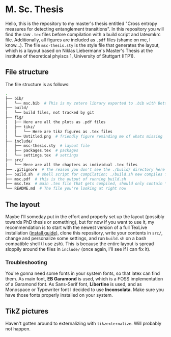 # M. Sc. Thesis

Hello, this is the repository to my master's thesis entitled "Cross entropy
measures for detecting entanglement transitions". In this repository you will
find the raw `.tex` files before compilation with a build script and latexmkrc
file. Additionally, all figures are included as `.pdf` files (shame on me, I
know...). The file `msc-thesis.sty` is the style file that generates the
layout, which is a layout based on Niklas Liebermann's Master's Thesis at the
institute of theoretical phyiscs 1, University of Stuttgart (ITP1).

## File structure

The file structure is as follows:
```bash
.
├── bib/
│   └── msc.bib  # This is my zotero library exported to .bib with BetterBibTeX
├── build/
│   └── build files, not tracked by git
├── fig/
│   ├── Here are all the plots as .pdf files
│   ├── tikz/
│   │   └── Here are tikz figures as .tex files
│   └── Untitled.png  # friendly figure reminding me of whats missing
├── include/
│   ├── msc-thesis.sty  # layout file
│   ├── packages.tex  # packages
│   └── settings.tex  # settings
├── src/
│   └── Here are all the chapters as individual .tex files
├── .gitignore  # The reason you don't see the ./build/ directory here
├── build.sh  # shell script for compilation; ./build.sh new compiles from scratch
├── msc.pdf  # this is the output of running build.sh
├── msc.tex  # main .tex file that gets compiled, should only contain \input{.}
└── README.md  # The file you're looking at right now
```

## The layout

Maybe I'll someday put in the effort and properly set up the layout (possibly
towards PhD thesis or something), but for now if you want to use it, my
recommendation is to start with the newest version of a full TexLive
installation ([install guide](https://tug.org/texlive/quickinstall.html)),
clone this repository, write your contents in `src/`, change and personalize
some settings, and run `build.sh` on a bash compatible shell (I use zsh). This
is because the entire layout is spread sloppily around the files in `include/` 
(once again, I'll see if i can fix it).


### Troubleshooting

You're gonna need some fonts in your system fonts, so that latex can find them.
As main font, **EB Garamond** is used, which is a FOSS implementation of a
Garamond font. As Sans-Serif font, **Libertine** is used, and as Monospace or
Typewriter font I decided to use **Inconsolata**. Make sure you have those
fonts properly installed on your system.

## TikZ pictures

Haven't gotten around to externalizing with `tikzexternalize`. Will probably
not happen.
